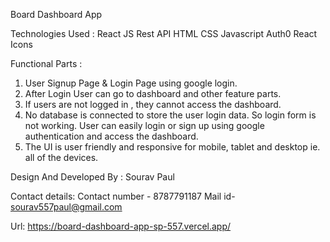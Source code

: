 Board Dashboard App

Technologies Used :
React JS
Rest API
HTML
CSS
Javascript
Auth0
React Icons

Functional Parts :
1. User Signup Page & Login Page using google login.
2. After Login User can go to dashboard and other feature parts.
3. If users are not logged in , they cannot access the dashboard. 
4. No database is connected to store the user login data. So login form is not working. User can easily login or sign up using 
   google authentication and access the dashboard.
5. The UI is user friendly and responsive for mobile, tablet and desktop ie. all of the devices.


Design And Developed By :
Sourav Paul

Contact details:
Contact number - 8787791187
Mail id- sourav557paul@gmail.com

Url:
https://board-dashboard-app-sp-557.vercel.app/

